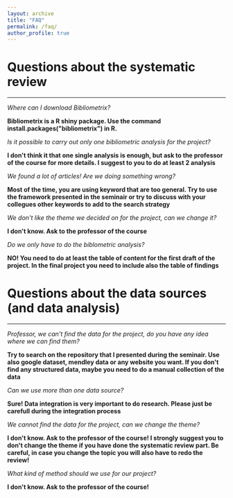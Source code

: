 ```yaml
---
layout: archive
title: "FAQ"
permalink: /faq/
author_profile: true
---
```


# Questions about the systematic review

_________________

<i>Where can I download Bibliometrix?</i>

**Bibliometrix is a R shiny package. Use the command install.packages("bibliometrix") in R.**

<i>Is it possible to carry out only one bibliometric analysis for the project?</i>

**I don't think it that one single analysis is enough, but ask to the professor of the course for more details. I suggest to you to do at least 2 analysis**

<i>We found a lot of articles! Are we doing something wrong?</i>

**Most of the time, you are using keyword that are too general. Try to use the framework presented in the seminair or try to discuss with your collegues other keywords to add to the search strategy**

<i>We don't like the theme we decided on for the project, can we change it?</i>

**I don't know. Ask to the professor of the course**

<i>Do we only have to do the biblometric analysis?</i>

**NO! You need to do at least the table of content for the first draft of the project. In the final project you need to include also the table of findings**

# Questions about the data sources (and data analysis)

_________________

<i>Professor, we can't find the data for the project, do you have any idea where we can find them?</i>

**Try to search on the repository that I presented during the seminair. Use also google dataset, mendley data or any website you want. If you don't find any structured data, maybe you need to do a manual collection of the data**

<i>Can we use more than one data source?</i>

**Sure! Data integration is very important to do research. Please just be carefull during the integration process**

<i>We cannot find the data for the project, can we change the theme?</i>

**I don't know. Ask to the professor of the course! I strongly suggest you to don't change the theme if you have done the systematic review part. Be careful, in case you change the topic you will also have to redo the review!**

<i>What kind of method should we use for our project?</i>

**I don't know. Ask to the professor of the course!**
